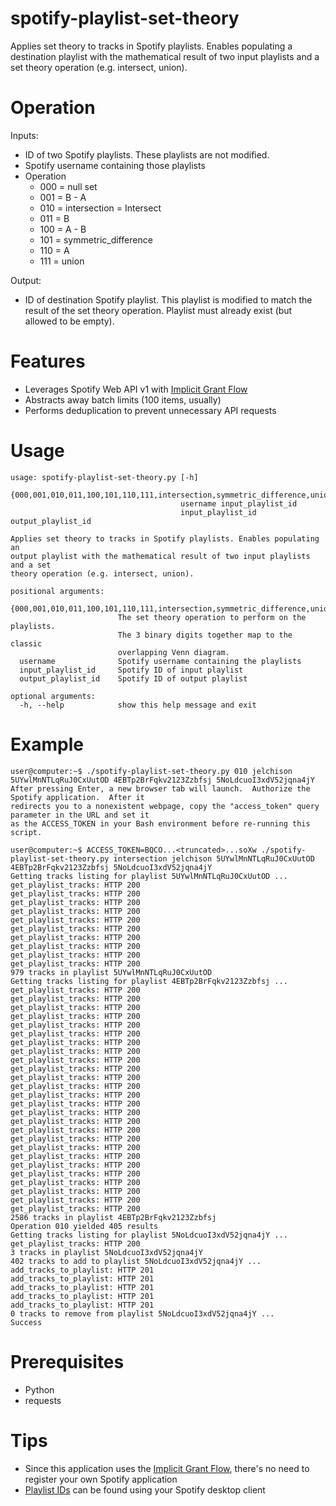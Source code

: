 # spotify-playlist-set-theory
Applies set theory to tracks in Spotify playlists.  Enables populating a destination playlist with the mathematical result of two input playlists and a set theory operation (e.g. intersect, union).


# Operation
Inputs:
* ID of two Spotify playlists.  These playlists are not modified.
* Spotify username containing those playlists
* Operation
    * 000 = null set
    * 001 = B - A
    * 010 = intersection = Intersect
    * 011 = B
    * 100 = A - B
    * 101 = symmetric_difference
    * 110 = A
    * 111 = union

Output:
* ID of destination Spotify playlist.  This playlist is modified to match the result of the set theory operation.  Playlist must already exist (but allowed to be empty).


# Features
* Leverages Spotify Web API v1 with [Implicit Grant Flow](https://developer.spotify.com/web-api/authorization-guide/#implicit_grant_flow)
* Abstracts away batch limits (100 items, usually)
* Performs deduplication to prevent unnecessary API requests


# Usage
```
usage: spotify-playlist-set-theory.py [-h]
                                      {000,001,010,011,100,101,110,111,intersection,symmetric_difference,union}
                                      username input_playlist_id
                                      input_playlist_id output_playlist_id

Applies set theory to tracks in Spotify playlists. Enables populating an
output playlist with the mathematical result of two input playlists and a set
theory operation (e.g. intersect, union).

positional arguments:
  {000,001,010,011,100,101,110,111,intersection,symmetric_difference,union}
                        The set theory operation to perform on the playlists.
                        The 3 binary digits together map to the classic
                        overlapping Venn diagram.
  username              Spotify username containing the playlists
  input_playlist_id     Spotify ID of input playlist
  output_playlist_id    Spotify ID of output playlist

optional arguments:
  -h, --help            show this help message and exit
```


# Example
```
user@computer:~$ ./spotify-playlist-set-theory.py 010 jelchison 5UYwlMnNTLqRuJ0CxUutOD 4EBTp2BrFqkv2123Zzbfsj 5NoLdcuoI3xdV52jqna4jY
After pressing Enter, a new browser tab will launch.  Authorize the Spotify application.  After it
redirects you to a nonexistent webpage, copy the "access_token" query parameter in the URL and set it
as the ACCESS_TOKEN in your Bash environment before re-running this script.

user@computer:~$ ACCESS_TOKEN=BQCO...<truncated>...soXw ./spotify-playlist-set-theory.py intersection jelchison 5UYwlMnNTLqRuJ0CxUutOD 4EBTp2BrFqkv2123Zzbfsj 5NoLdcuoI3xdV52jqna4jY
Getting tracks listing for playlist 5UYwlMnNTLqRuJ0CxUutOD ...
get_playlist_tracks: HTTP 200
get_playlist_tracks: HTTP 200
get_playlist_tracks: HTTP 200
get_playlist_tracks: HTTP 200
get_playlist_tracks: HTTP 200
get_playlist_tracks: HTTP 200
get_playlist_tracks: HTTP 200
get_playlist_tracks: HTTP 200
get_playlist_tracks: HTTP 200
get_playlist_tracks: HTTP 200
979 tracks in playlist 5UYwlMnNTLqRuJ0CxUutOD
Getting tracks listing for playlist 4EBTp2BrFqkv2123Zzbfsj ...
get_playlist_tracks: HTTP 200
get_playlist_tracks: HTTP 200
get_playlist_tracks: HTTP 200
get_playlist_tracks: HTTP 200
get_playlist_tracks: HTTP 200
get_playlist_tracks: HTTP 200
get_playlist_tracks: HTTP 200
get_playlist_tracks: HTTP 200
get_playlist_tracks: HTTP 200
get_playlist_tracks: HTTP 200
get_playlist_tracks: HTTP 200
get_playlist_tracks: HTTP 200
get_playlist_tracks: HTTP 200
get_playlist_tracks: HTTP 200
get_playlist_tracks: HTTP 200
get_playlist_tracks: HTTP 200
get_playlist_tracks: HTTP 200
get_playlist_tracks: HTTP 200
get_playlist_tracks: HTTP 200
get_playlist_tracks: HTTP 200
get_playlist_tracks: HTTP 200
get_playlist_tracks: HTTP 200
get_playlist_tracks: HTTP 200
get_playlist_tracks: HTTP 200
get_playlist_tracks: HTTP 200
get_playlist_tracks: HTTP 200
2586 tracks in playlist 4EBTp2BrFqkv2123Zzbfsj
Operation 010 yielded 405 results
Getting tracks listing for playlist 5NoLdcuoI3xdV52jqna4jY ...
get_playlist_tracks: HTTP 200
3 tracks in playlist 5NoLdcuoI3xdV52jqna4jY
402 tracks to add to playlist 5NoLdcuoI3xdV52jqna4jY ...
add_tracks_to_playlist: HTTP 201
add_tracks_to_playlist: HTTP 201
add_tracks_to_playlist: HTTP 201
add_tracks_to_playlist: HTTP 201
add_tracks_to_playlist: HTTP 201
0 tracks to remove from playlist 5NoLdcuoI3xdV52jqna4jY ...
Success
```


# Prerequisites
* Python
* requests


# Tips
* Since this application uses the [Implicit Grant Flow](https://developer.spotify.com/web-api/authorization-guide/#implicit_grant_flow), there's no need to register your own Spotify application
* [Playlist IDs](https://developer.spotify.com/web-api/user-guide/#spotify-uris-and-ids) can be found using your Spotify desktop client
